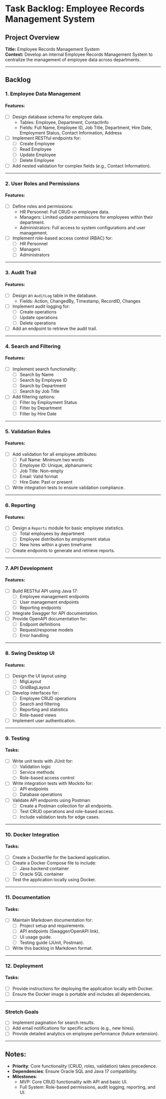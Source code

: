 # Task Backlog: Employee Records Management System

## Project Overview
**Title:** Employee Records Management System  
**Context:** Develop an internal Employee Records Management System to centralize the management of employee data across departments.

---

## Backlog

### 1. Employee Data Management
#### Features:
- [ ] Design database schema for employee data.
    - Tables: Employee, Department, ContactInfo
    - Fields: Full Name, Employee ID, Job Title, Department, Hire Date, Employment Status, Contact Information, Address
- [ ] Implement RESTful endpoints for:
    - [ ] Create Employee
    - [ ] Read Employee
    - [ ] Update Employee
    - [ ] Delete Employee
- [ ] Add nested validation for complex fields (e.g., Contact Information).

---

### 2. User Roles and Permissions
#### Features:
- [ ] Define roles and permissions:
    - HR Personnel: Full CRUD on employee data.
    - Managers: Limited update permissions for employees within their department.
    - Administrators: Full access to system configurations and user management.
- [ ] Implement role-based access control (RBAC) for:
    - [ ] HR Personnel
    - [ ] Managers
    - [ ] Administrators

---

### 3. Audit Trail
#### Features:
- [ ] Design an `AuditLog` table in the database.
    - Fields: Action, ChangedBy, Timestamp, RecordID, Changes
- [ ] Implement audit logging for:
    - [ ] Create operations
    - [ ] Update operations
    - [ ] Delete operations
- [ ] Add an endpoint to retrieve the audit trail.

---

### 4. Search and Filtering
#### Features:
- [ ] Implement search functionality:
    - [ ] Search by Name
    - [ ] Search by Employee ID
    - [ ] Search by Department
    - [ ] Search by Job Title
- [ ] Add filtering options:
    - [ ] Filter by Employment Status
    - [ ] Filter by Department
    - [ ] Filter by Hire Date

---

### 5. Validation Rules
#### Features:
- [ ] Add validation for all employee attributes:
    - [ ] Full Name: Minimum two words
    - [ ] Employee ID: Unique, alphanumeric
    - [ ] Job Title: Non-empty
    - [ ] Email: Valid format
    - [ ] Hire Date: Past or present
- [ ] Write integration tests to ensure validation compliance.

---

### 6. Reporting
#### Features:
- [ ] Design a `Reports` module for basic employee statistics.
    - [ ] Total employees by department
    - [ ] Employee distribution by employment status
    - [ ] New hires within a given timeframe
- [ ] Create endpoints to generate and retrieve reports.

---

### 7. API Development
#### Features:
- [ ] Build RESTful API using Java 17:
    - [ ] Employee management endpoints
    - [ ] User management endpoints
    - [ ] Reporting endpoints
- [ ] Integrate Swagger for API documentation.
- [ ] Provide OpenAPI documentation for:
    - [ ] Endpoint definitions
    - [ ] Request/response models
    - [ ] Error handling

---

### 8. Swing Desktop UI
#### Features:
- [ ] Design the UI layout using:
    - [ ] MigLayout
    - [ ] GridBagLayout
- [ ] Develop interfaces for:
    - [ ] Employee CRUD operations
    - [ ] Search and filtering
    - [ ] Reporting and statistics
    - [ ] Role-based views
- [ ] Implement user authentication.

---

### 9. Testing
#### Tasks:
- [ ] Write unit tests with JUnit for:
    - [ ] Validation logic
    - [ ] Service methods
    - [ ] Role-based access control
- [ ] Write integration tests with Mockito for:
    - [ ] API endpoints
    - [ ] Database operations
- [ ] Validate API endpoints using Postman:
    - [ ] Create a Postman collection for all endpoints.
    - [ ] Test CRUD operations and role-based access.
    - [ ] Include validation tests for edge cases.

---

### 10. Docker Integration
#### Tasks:
- [ ] Create a Dockerfile for the backend application.
- [ ] Create a Docker Compose file to include:
    - [ ] Java backend container
    - [ ] Oracle SQL container
- [ ] Test the application locally using Docker.

---

### 11. Documentation
#### Tasks:
- [ ] Maintain Markdown documentation for:
    - [ ] Project setup and requirements.
    - [ ] API endpoints (Swagger/OpenAPI link).
    - [ ] UI usage guide.
    - [ ] Testing guide (JUnit, Postman).
- [ ] Write this backlog in Markdown format.

---

### 12. Deployment
#### Tasks:
- [ ] Provide instructions for deploying the application locally with Docker.
- [ ] Ensure the Docker image is portable and includes all dependencies.

---

### Stretch Goals
- [ ] Implement pagination for search results.
- [ ] Add email notifications for specific actions (e.g., new hires).
- [ ] Provide detailed analytics on employee performance (future extension).

---

## Notes:
- **Priority**: Core functionality (CRUD, roles, validation) takes precedence.
- **Dependencies**: Ensure Oracle SQL and Java 17 compatibility.
- **Milestones**:
    - MVP: Core CRUD functionality with API and basic UI.
    - Full System: Role-based permissions, audit logging, reporting, and UI.
